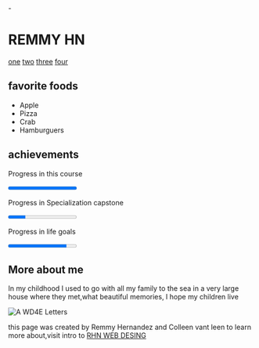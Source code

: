 -<!DOCTYPE html>
<html lang="en">
  <head>
    <meta charset="utf-8">
    <title>REMMY HN</title>
  </head>
  <body>
    <h1>REMMY HN</h1>
    <a href="http://one">one</a>
    <a href="http://two">two</a>
    <a href="http://three">three</a>
    <a href="http://four">four</a>
    <h2>favorite foods</h2>
    <ul>
  <li>Apple</li>
  <li>Pizza</li>
  <li>Crab</li>
  <li>Hamburguers</li>
</ul>
   <h2>achievements</h2>
   <p>Progress in this course</p>
   <progress id="file" value="100" max="100">100%</progress>
   <p>Progress in Specialization capstone</p>
    <progress id="file" value="25" max="100">25%</progress>
   <p>Progress in life goals</p>
   <progress id="file" value="85" max="100">85%</progress>
   <h2>More about me</h2>
   <P>In my childhood I used to go with all my family to the sea in a very large house where they met,what beautiful memories, I hope my children live</P>
 <img src=https://www.intro-webdesign.com/images/newlogo.png alt="A WD4E Letters">
 <p>this page was created by Remmy Hernandez and Colleen vant leen to learn more about,visit intro to <a href="url">RHN WEB DESING</a> </p>
 </body>
</html>
